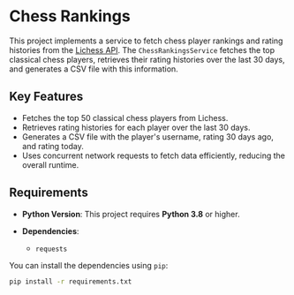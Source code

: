 # Chess Rankings

This project implements a service to fetch chess player rankings and rating histories from the [Lichess API](https://lichess.org/api). The `ChessRankingsService` fetches the top classical chess players, retrieves their rating histories over the last 30 days, and generates a CSV file with this information.

## Key Features

- Fetches the top 50 classical chess players from Lichess.
- Retrieves rating histories for each player over the last 30 days.
- Generates a CSV file with the player's username, rating 30 days ago, and rating today.
- Uses concurrent network requests to fetch data efficiently, reducing the overall runtime.

## Requirements

- **Python Version**: This project requires **Python 3.8** or higher.

- **Dependencies**:
  - `requests`

You can install the dependencies using `pip`:

```bash
pip install -r requirements.txt
